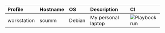 | Profile | Hostname | OS | Description | CI
| :--- | :--- | :--- | :--- | :---
| workstation | scumm | Debian | My personal laptop | ![Playbook run](https://github.com/carlotm/dotfiles/actions/workflows/workstation.yml/badge.svg)
